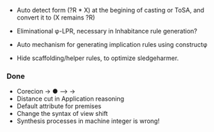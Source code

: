 - Auto detect form (?R * X) at the begining of casting or ToSA, and convert it to (X remains ?R)

- Eliminational φ-LPR, necessary in Inhabitance rule generation?
- Auto mechanism for generating implication rules using constructφ
- Hide scaffolding/helper rules, to optimize sledgeharmer.

### Done

- Corecion → ● --> →
- Distance cut in Application reasoning
- Default attribute for premises
- Change the syntax of view shift
- Synthesis processes in machine integer is wrong!
